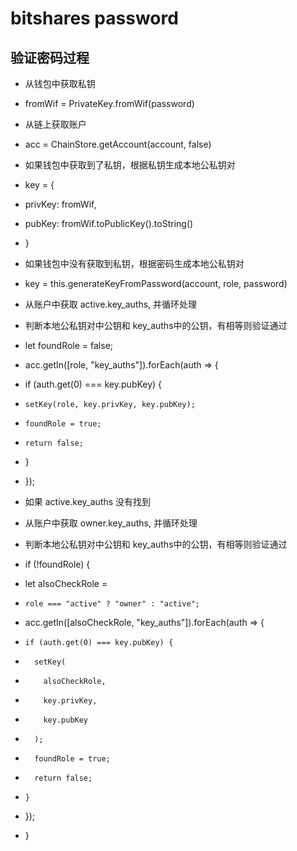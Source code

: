 # bitshares password

## 验证密码过程
* 从钱包中获取私钥
* fromWif = PrivateKey.fromWif(password)

* 从链上获取账户
* acc = ChainStore.getAccount(account, false)

* 如果钱包中获取到了私钥，根据私钥生成本地公私钥对
* key = {
*   privKey: fromWif,
*   pubKey: fromWif.toPublicKey().toString()
* }

* 如果钱包中没有获取到私钥，根据密码生成本地公私钥对
* key = this.generateKeyFromPassword(account, role, password)

* 从账户中获取 active.key_auths, 并循环处理
* 判断本地公私钥对中公钥和 key_auths中的公钥，有相等则验证通过
* let foundRole = false;
* acc.getIn([role, "key_auths"]).forEach(auth => {
*   if (auth.get(0) === key.pubKey) {
*     setKey(role, key.privKey, key.pubKey);
*     foundRole = true;
*     return false;
*   }
* });

* 如果 active.key_auths 没有找到
* 从账户中获取 owner.key_auths, 并循环处理
* 判断本地公私钥对中公钥和 key_auths中的公钥，有相等则验证通过
* if (!foundRole) {
*   let alsoCheckRole =
*     role === "active" ? "owner" : "active";
*   acc.getIn([alsoCheckRole, "key_auths"]).forEach(auth => {
*     if (auth.get(0) === key.pubKey) {
*       setKey(
*         alsoCheckRole,
*         key.privKey,
*         key.pubKey
*       );
*       foundRole = true;
*       return false;
*     }
*   });
* }

